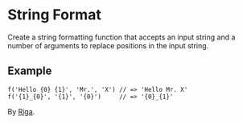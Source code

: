 # String Format

Create a string formatting function that accepts an input string and a number of arguments to replace positions in the input string.

## Example

```
f('Hello {0} {1}', 'Mr.', 'X') // => 'Hello Mr. X'
f('{1}_{0}', '{1}', '{0}')     // => '{0}_{1}'
```

By [Riga](https://github.com/riga).

